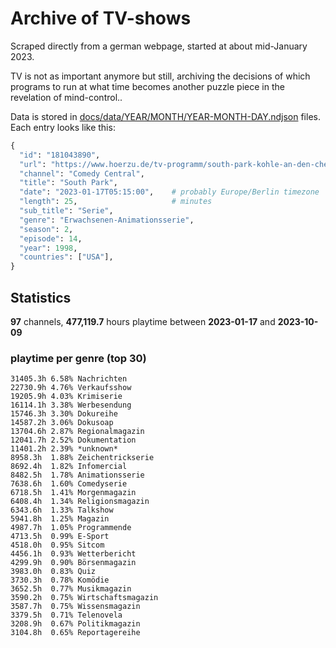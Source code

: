 # Archive of TV-shows

Scraped directly from a german webpage, started at about mid-January 2023.

TV is not as important anymore but still, archiving the decisions of which programs to run at what time
becomes another puzzle piece in the revelation of mind-control.. 

Data is stored in [docs/data/YEAR/MONTH/YEAR-MONTH-DAY.ndjson](docs/data/) files. 
Each entry looks like this:

```python
{
  "id": "181043890", 
  "url": "https://www.hoerzu.de/tv-programm/south-park-kohle-an-den-chefkoch/bid_181043890/", 
  "channel": "Comedy Central", 
  "title": "South Park", 
  "date": "2023-01-17T05:15:00",    # probably Europe/Berlin timezone 
  "length": 25,                     # minutes 
  "sub_title": "Serie", 
  "genre": "Erwachsenen-Animationsserie", 
  "season": 2, 
  "episode": 14, 
  "year": 1998, 
  "countries": ["USA"],
}
```

## Statistics

**97** channels, **477,119.7** hours playtime between **2023-01-17** and **2023-10-09**


### playtime per genre (top 30)

    31405.3h 6.58% Nachrichten
    22730.9h 4.76% Verkaufsshow
    19205.9h 4.03% Krimiserie
    16114.1h 3.38% Werbesendung
    15746.3h 3.30% Dokureihe
    14587.2h 3.06% Dokusoap
    13704.6h 2.87% Regionalmagazin
    12041.7h 2.52% Dokumentation
    11401.2h 2.39% *unknown*
    8958.3h  1.88% Zeichentrickserie
    8692.4h  1.82% Infomercial
    8482.5h  1.78% Animationsserie
    7638.6h  1.60% Comedyserie
    6718.5h  1.41% Morgenmagazin
    6408.4h  1.34% Religionsmagazin
    6343.6h  1.33% Talkshow
    5941.8h  1.25% Magazin
    4987.7h  1.05% Programmende
    4713.5h  0.99% E-Sport
    4518.0h  0.95% Sitcom
    4456.1h  0.93% Wetterbericht
    4299.9h  0.90% Börsenmagazin
    3983.0h  0.83% Quiz
    3730.3h  0.78% Komödie
    3652.5h  0.77% Musikmagazin
    3590.2h  0.75% Wirtschaftsmagazin
    3587.7h  0.75% Wissensmagazin
    3379.5h  0.71% Telenovela
    3208.9h  0.67% Politikmagazin
    3104.8h  0.65% Reportagereihe
